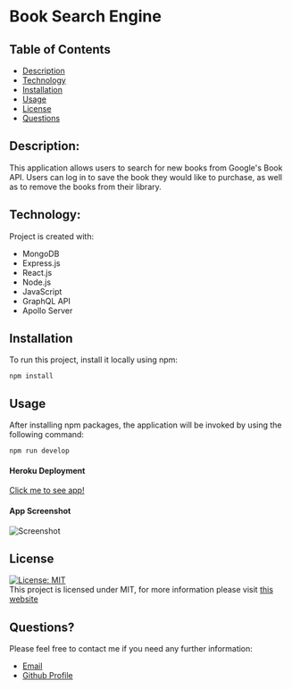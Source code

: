 # Book Search Engine

## Table of Contents

- [Description](#description)
- [Technology](#Technology)
- [Installation](#installation)
- [Usage](#usage)
- [License](#license)
- [Questions](#questions)

## Description:

This application allows users to search for new books from Google's Book API. Users can log in to save the book they would like to purchase, as well as to remove the books from their library.

## Technology:

Project is created with:

- MongoDB
- Express.js
- React.js
- Node.js
- JavaScript
- GraphQL API
- Apollo Server

## Installation

To run this project, install it locally using npm:

```
npm install
```

## Usage

After installing npm packages, the application will be invoked by using the following command:

```
npm run develop
```

#### Heroku Deployment

[Click me to see app!](https://mern-book-search-google.herokuapp.com/)

#### App Screenshot

![Screenshot](https://user-images.githubusercontent.com/108436098/209282449-a41acb8b-f4eb-4c47-9c59-37b454bca452.PNG)

## License

[![License: MIT](https://img.shields.io/badge/License-MIT-yellow.svg)](https://opensource.org/licenses/MIT) <br>
This project is licensed under MIT, for more information please visit [this website](https://opensource.org/licenses/MIT)


## Questions?

Please feel free to contact me if you need any further information:

- [Email](mailto:timothy.signore@gmail.com)
- [Github Profile](https://github.com/TimmySigs)
